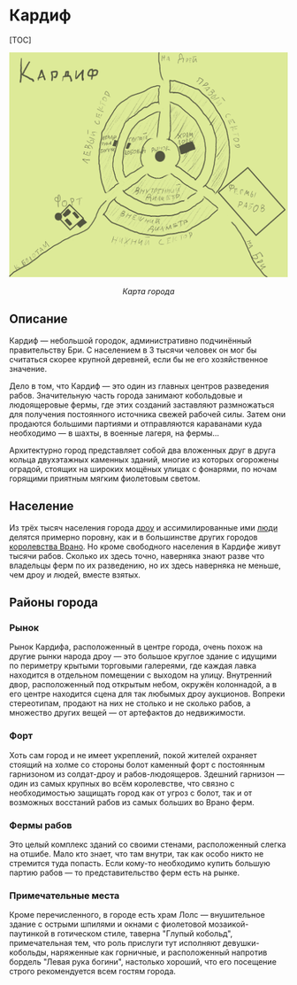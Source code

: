 # Кардиф

[TOC]

![Карта города](cardiff.png)

*<center>Карта города</center>*

## Описание

Кардиф — небольшой городок, административно подчинённый правительству Бри. С населением в 3 тысячи человек он мог бы считаться скорее крупной деревней, если бы не его хозяйственное значение.

Дело в том, что Кардиф — это один из главных центров разведения рабов. Значительную часть города занимают кобольдовые и людоящеровые фермы, где этих созданий заставляют размножаться для получения постоянного источника свежей рабочей силы. Затем они продаются большими партиями и отправляются караванами куда необходимо — в шахты, в военные лагеря, на фермы...

Архитектурно город представляет собой два вложенных друг в друга кольца двухэтажных каменных зданий, многие из которых огорожены оградой, стоящих на широких мощёных улицах с фонарями, по ночам горящими приятным мягким фиолетовым светом.

## Население

Из трёх тысяч населения города [дроу](/population/#drou) и ассимилированные ими [люди](/population/#liudi) делятся примерно поровну, как и в большинстве других городов [королевства Врано](/geography/kingdom-of-vrano). Но кроме свободного населения в Кардифе живут тысячи рабов. Сколько их здесь точно, наверняка знают разве что владельцы ферм по их разведению, но их здесь наверняка не меньше, чем дроу и людей, вместе взятых.

## Районы города

### Рынок

Рынок Кардифа, расположенный в центре города, очень похож на другие рынки народа дроу — это большое круглое здание с идущими по периметру крытыми торговыми галереями, где каждая лавка находится в отдельном помещении с выходом на улицу. Внутренний двор, расположенный под открытым небом, окружён колоннадой, а в его центре находится сцена для так любымых дроу аукционов. Вопреки стереотипам, продают на них не столько и не сколько рабов, а множество других вещей — от артефактов до недвижимости.

### Форт

Хоть сам город и не имеет укреплений, покой жителей охраняет стоящий на холме со стороны болот каменный форт с постоянным гарнизоном из солдат-дроу и рабов-людоящеров. Здешний гарнизон — один из самых крупных во всём королевстве, что связно с необходимостью защищать город как от угроз с болот, так и от возможных восстаний рабов из самых больших во Врано ферм.

### Фермы рабов

Это целый комплекс зданий со своими стенами, расположенный слегка на отшибе. Мало кто знает, что там внутри, так как особо никто не стремится туда попасть. Если кому-то необходимо купить большую партию рабов — то представительство ферм есть на рынке.

### Примечательные места

Кроме перечисленного, в городе есть храм Лолс — внушительное здание с острыми шпилями и окнами с фиолетовой мозаикой-паутинкой в готическом стиле, таверна "Глупый кобольд", примечательная тем, что роль прислуги тут исполняют девушки-кобольды, наряженные как горничные, и расположенный напротив бордель "Левая рука богини", настолько хороший, что его посещение строго рекомендуется всем гостям города.
